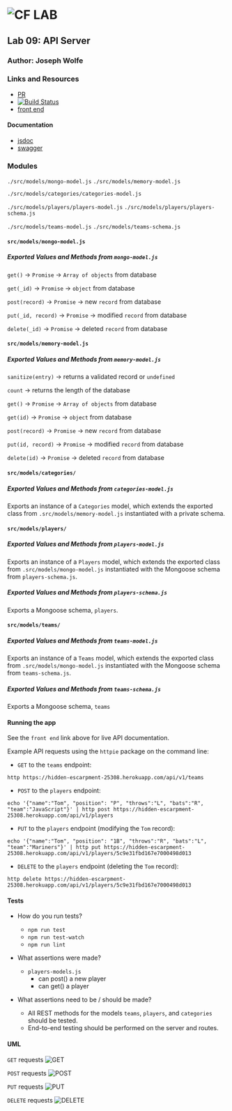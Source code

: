 ![CF](http://i.imgur.com/7v5ASc8.png) LAB
=================================================

## Lab 09: API Server

### Author: Joseph Wolfe

### Links and Resources
* [PR](https://github.com/charmedsatyr-401-advanced-javascript/lab-09/pull/1)
* [![Build Status](https://travis-ci.org/charmedsatyr-401-advanced-javascript/lab-09.svg?branch=submission)](https://travis-ci.org/charmedsatyr-401-advanced-javascript/lab-09)
* [front end](https://hidden-escarpment-25308.herokuapp.com)

#### Documentation
* [jsdoc](./docs/index.html)
* [swagger](./api/v1/doc)

### Modules
`./src/models/mongo-model.js`
`./src/models/memory-model.js`

`./src/models/categories/categories-model.js`

`./src/models/players/players-model.js`
`./src/models/players/players-schema.js`

`./src/models/teams-model.js`
`./src/models/teams-schema.js`

#### `src/models/mongo-model.js`
##### Exported Values and Methods from `mongo-model.js`
`get()` -> `Promise` -> `Array of objects` from database

`get(_id)` -> `Promise` -> `object` from database

`post(record)` -> `Promise` -> new `record` from database

`put(_id, record)` -> `Promise` -> modified `record` from database

`delete(_id)` -> `Promise` -> deleted `record` from database

#### `src/models/memory-model.js`
##### Exported Values and Methods from `memory-model.js`
`sanitize(entry)` -> returns a validated record or `undefined`

`count` -> returns the length of the database

`get()` -> `Promise` -> `Array of objects` from database

`get(id)` -> `Promise` -> `object` from database

`post(record)` -> `Promise` -> new `record` from database

`put(id, record)` -> `Promise` -> modified `record` from database

`delete(id)` -> `Promise` -> deleted `record` from database


#### `src/models/categories/`
##### Exported Values and Methods from `categories-model.js`
Exports an instance of a `Categories` model, which extends the exported class from `.src/models/memory-model.js` instantiated with a private schema.

#### `src/models/players/`
##### Exported Values and Methods from `players-model.js`
Exports an instance of a `Players` model, which extends the exported class from `.src/models/mongo-model.js` instantiated with the Mongoose schema from `players-schema.js`.

##### Exported Values and Methods from `players-schema.js`
Exports a Mongoose schema, `players`.

#### `src/models/teams/`
##### Exported Values and Methods from `teams-model.js`
Exports an instance of a `Teams` model, which extends the exported class from `.src/models/mongo-model.js` instantiated with the Mongoose schema from `teams-schema.js`.

##### Exported Values and Methods from `teams-schema.js`
Exports a Mongoose schema, `teams`

#### Running the app
See the `front end` link above for live API documentation.

Example API requests using the `httpie` package on the command line:
  * `GET` to the `teams` endpoint:

`http https://hidden-escarpment-25308.herokuapp.com/api/v1/teams`

  * `POST` to the `players` endpoint:

`echo '{"name":"Tom", "position": "P", "throws":"L", "bats":"R", "team":"JavaScript"}' | http post https://hidden-escarpment-25308.herokuapp.com/api/v1/players`

  * `PUT` to the `players` endpoint (modifying the `Tom` record):

`echo '{"name":"Tom", "position": "1B", "throws":"R", "bats":"L", "team":"Mariners"}' | http put https://hidden-escarpment-25308.herokuapp.com/api/v1/players/5c9e31fbd167e7000498d013`

  * `DELETE` to the `players` endpoint (deleting the `Tom` record):

`http delete https://hidden-escarpment-25308.herokuapp.com/api/v1/players/5c9e31fbd167e7000498d013`

#### Tests
* How do you run tests?
  * `npm run test`
  * `npm run test-watch`
  * `npm run lint`

* What assertions were made?
  * `players-models.js`
    * can post() a new player
    * can get() a player


* What assertions need to be / should be made?
  * All REST methods for the models `teams`, `players`, and `categories` should be tested.
  * End-to-end testing should be performed on the server and routes.


#### UML
`GET` requests
![GET](./docs/assets/get.jpg)

`POST` requests
![POST](./docs/assets/post.jpg)

`PUT` requests
![PUT](./docs/assets/put.jpg)

`DELETE` requests
![DELETE](./docs/assets/delete.jpg)
